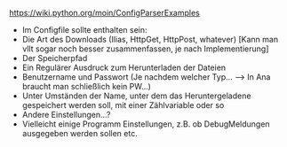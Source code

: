 https://wiki.python.org/moin/ConfigParserExamples

* Im Configfile sollte enthalten sein: 
* Die Art des Downloads (Ilias, HttpGet, HttpPost, whatever) [Kann man vllt sogar noch besser zusammenfassen, je nach Implementierung]
* Der Speicherpfad
* Ein Regulärer Ausdruck zum Herunterladen der Dateien
* Benutzername und Passwort (Je nachdem welcher Typ... --> In Ana braucht man schließlich kein PW...)
* Unter Umständen der Name, unter dem das Heruntergeladene gespeichert werden soll, mit einer Zählvariable oder so 
* Andere Einstellungen...?
* Vielleicht einige Programm Einstellungen, z.B. ob DebugMeldungen ausgegeben werden sollen etc.
